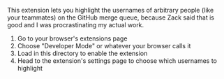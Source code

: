 This extension lets you highlight the usernames of arbitrary people (like your teammates) on the GitHub merge queue, because Zack said that is good and I was procrastinating my actual work.

1. Go to your browser's extensions page
2. Choose "Developer Mode" or whatever your browser calls it
3. Load in this directory to enable the extension
4. Head to the extension's settings page to choose which usernames to highlight